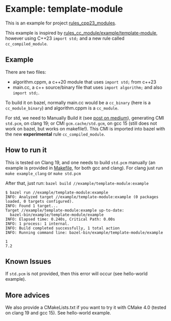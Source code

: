 # Example: template-module

This is an example for project [rules_cpp23_modules](https://github.com/igormcoelho/rules_cpp23_modules).

This example is inspired by [rules_cc_module/example/template-module](https://github.com/rnburn/rules_cc_module/tree/main/example/template-module), however using C++23 `import std;` and a new rule called `cc_compiled_module`.

## Example

There are two files:

- algorithm.cppm, a c++20 module that uses `import std;` from c++23
- main.cc, a c++ source/binary file that uses `import algorithm;` and also `import std;`.

To build it on bazel, normally main.cc would be a `cc_binary` (here is a `cc_module_binary`) and algorithm.cppm is a `cc_module`. 

For std, we need to Manually Build it (see [post on medium](https://igormcoelho.medium.com/its-time-to-use-cxx-modules-on-modern-c-41a574b77e83)), generating CMI `std.pcm`, on clang 19; or CMI `gcm.cache/std.gcm`, on gcc 15 (still does not work on bazel, but works on makefile!).
This CMI is imported into bazel with the new **experimental** rule `cc_compiled_module`.

## How to run it

This is tested on Clang 19, and one needs to build `std.pcm` manually (an example is provided in [Makefile](Makefile), for both gcc and clang). For clang just run `make example_clang` or `make std.pcm`

After that, just run: `bazel build //example/template-module:example`

```
$ bazel run //example/template-module:example
INFO: Analyzed target //example/template-module:example (0 packages loaded, 0 targets configured).
INFO: Found 1 target...
Target //example/template-module:example up-to-date:
  bazel-bin/example/template-module/example
INFO: Elapsed time: 0.240s, Critical Path: 0.00s
INFO: 1 process: 1 internal.
INFO: Build completed successfully, 1 total action
INFO: Running command line: bazel-bin/example/template-module/example

1
7.2
```

## Known Issues

If `std.pcm` is not provided, then this error will occur (see hello-world example).

## More advices

We also provide a CMakeLists.txt if you want to try it with CMake 4.0 (tested on clang 19 and gcc 15). See hello-world example.

